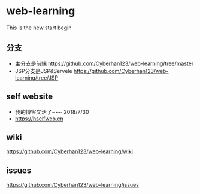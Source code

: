 # web-learning  

This is the new start begin
## 分支
- 主分支是前端 https://github.com/Cyberhan123/web-learning/tree/master
- JSP分支是JSP&Servele https://github.com/Cyberhan123/web-learning/tree/JSP

## self website  
- 我的博客又活了~~~ 2018/7/30
- https://hselfweb.cn

## wiki  

https://github.com/Cyberhan123/web-learning/wiki

## issues  

https://github.com/Cyberhan123/web-learning/issues


